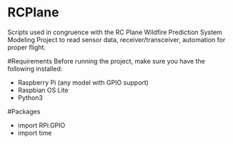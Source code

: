 # RCPlane
Scripts used in congruence with the RC Plane Wildfire Prediction System Modeling Project to read sensor data, receiver/transceiver, automation for proper flight.


#Requirements
Before running the project, make sure you have the following installed:
- Raspberry Pi (any model with GPIO support)
- Raspbian OS Lite
- Python3
  
#Packages
- import RPi.GPIO
- import time
